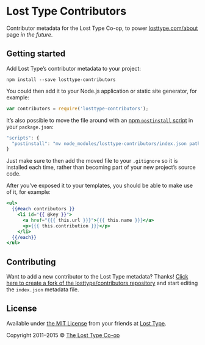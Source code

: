 # Lost Type Contributors

Contributor metadata for the Lost Type Co-op, to power [losttype.com/about](http://losttype.com/about/) page _in the future_.

## Getting started

Add Lost Type’s contributor metadata to your project:

```
npm install --save losttype-contributors
```

You could then add it to your Node.js application or static site generator, for example:

```js
var contributors = require('losttype-contributors');
```

It’s also possible to move the file around with an [npm `postinstall` script](https://docs.npmjs.com/misc/scripts) in your `package.json`:

```js
"scripts": {
  "postinstall": "mv node_modules/losttype-contributors/index.json path/to/new-location/losttype-contributors.json"
}
```

Just make sure to then add the moved file to your `.gitignore` so it is installed each time, rather than becoming part of your new project’s source code.

After you’ve exposed it to your templates, you should be able to make use of it, for example:

```hbs
<ul>
  {{#each contributors }}
    <li id="{{ @key }}">
      <a href="{{{ this.url }}}">{{{ this.name }}}</a>
      <p>{{{ this.contribution }}}</p>
    </li>
  {{/each}}
</ul>
```

## Contributing

Want to add a new contributor to the Lost Type metadata? Thanks! [Click here to create a fork of the losttype/contributors repository](https://github.com/losttype/contributors/edit/master/index.json) and start editing the `index.json` metadata file.

## License

Available under [the MIT License](LICENSE.md) from your friends at [Lost Type](http://twitter.com/losttypecoop).

Copyright 2011–2015 © [The Lost Type Co-op](http://losttype.com)

